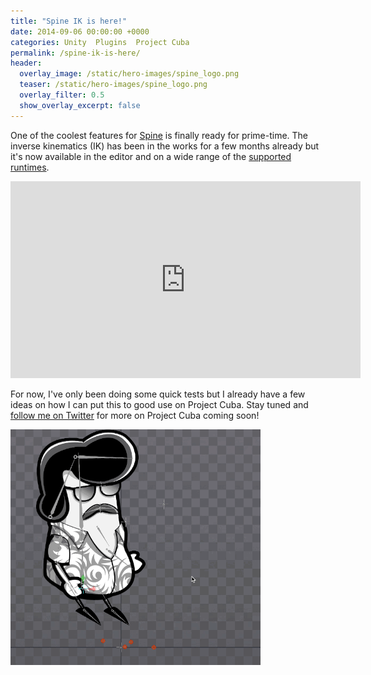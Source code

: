 ```yaml
---
title: "Spine IK is here!"
date: 2014-09-06 00:00:00 +0000
categories: Unity  Plugins  Project Cuba
permalink: /spine-ik-is-here/
header:
  overlay_image: /static/hero-images/spine_logo.png
  teaser: /static/hero-images/spine_logo.png
  overlay_filter: 0.5
  show_overlay_excerpt: false
---
```

One of the coolest features for <a href="http://esotericsoftware.com" target="_blank">Spine</a> is finally ready for prime-time. The inverse kinematics (IK) has been in the works for a few months already but it's now available in the editor and on a wide range of the <a href="https://github.com/EsotericSoftware/spine-runtimes" target="_blank">supported runtimes</a>.

<iframe width="560" height="315" src="https://www.youtube.com/embed/orqb4Hz4rqI" title="YouTube video player" frameborder="0" allow="accelerometer; autoplay; clipboard-write; encrypted-media; gyroscope; picture-in-picture" allowfullscreen></iframe>

For now, I've only been doing some quick tests but I already have a few ideas on how I can put this to good use on Project Cuba. Stay tuned and <a href="https://twitter.com/lpfonseca" target="_blank">follow me on Twitter</a> for more on Project Cuba coming soon!

![Jack's legs IK Test](/static/images/spine-ik-is-here/Project_Cuba_IK.gif)